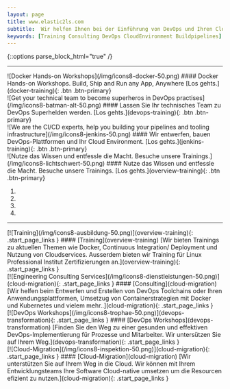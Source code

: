 ```yaml
---
layout: page
title: www.elastic2ls.com
subtitle:  Wir helfen Ihnen bei der Einführung von DevOps und Ihren Cloud Migration. Wir entwerfen, bauen DevOps-Plattformen und Ihr Cloud Environment. Wir bieten Trainings zu den Themen DevOps, Cloud, Linux und vieles mehr.
keywords: [Training Consulting DevOps CloudEnvironment Buildpipelines]
---
```

{::options parse_block_html="true" /}
<!--- SLIDER -->
<div class="slider">
<div id="carousel-top" class="carousel" data-interval="5000" data-ride="carousel">
<div class="carousel-inner">

___

<div class="item active">
![Docker Hands-on Workshops](/img/icons8-docker-50.png)
#### Docker Hands-on Workshops. Build, Ship and Run any App, Anywhere
[Los gehts.](docker-training){: .btn .btn-primary}
</div>

<div class="item">
![Get your technical team to become superheros in DevOps practises](/img/icons8-batman-alt-50.png)
#### Lassen Sie Ihr technisches Team zu DevOps Superhelden werden.
[Los gehts.](devops-training){: .btn .btn-primary}
</div>

<div class="item">
![We are the CI/CD experts, help you building your pipelines and tooling infrastructure](/img/icons8-jenkins-50.png)
#### Wir entwerfen, bauen DevOps-Plattformen und Ihr Cloud Environment.
[Los gehts.](jenkins-training){: .btn .btn-primary}
</div>

<div class="item">
![Nutze das Wissen und entfessle die Macht. Besuche unsere Trainings.](/img/icons8-lichtschwert-50.png)
#### Nutze das Wissen und entfessle die Macht. Besuche unsere Trainings.
[Los gehts.](overview-training){: .btn .btn-primary}
</div>

<ol class="carousel-indicators hidden-xs">
  <li data-target="#carousel-top" data-slide-to="0" class="active"></li>
  <li data-target="#carousel-top" data-slide-to="1"></li>
  <li data-target="#carousel-top" data-slide-to="2"></li>
  <li data-target="#carousel-top" data-slide-to="3"></li>
</ol>

</div>

___

</div>
</div>      
<!--- SLIDER -->
<!--- BOXES  -->
<div class="grid-content">

<div class="col-sm-10 col-md-5">
<div class="boxes flexible">
[![Training](/img/icons8-ausbildung-50.png)](overview-training){: .start_page_links }
#### [Training](overview-training)
[Wir bieten Trainings zu aktuellen Themen wie Docker, Continuous Integration/ Deployment und Nutzung von Cloudservices. Ausserdem bieten wir Training für Linux Professional Institut Zertifizierungen an.](overview-training){: .start_page_links }
</div>
</div>

<div class="col-sm-10 col-md-5">
<div class="boxes flexible">
[![Engineering Consulting Services](/img/icons8-dienstleistungen-50.png)](cloud-migration){: .start_page_links }
#### [Consulting](cloud-migration)
[Wir helfen beim Entwerfen und Erstellen von DevOps Toolchains oder Ihren Anwendungsplattformen, Umsetzug von Containerstrategien mit Docker und Kubernetes und vielem mehr..](cloud-migration){: .start_page_links }
</div>
</div>

<div class="col-sm-10 col-md-5">
<div class="boxes flexible">
[![DevOps Workshops](/img/icons8-trophae-50.png)](devops-transformation){: .start_page_links }
#### [DevOps Workshops](devops-transformation)
[Finden Sie den Weg zu einer gesunden und effektiven DevOps-Implementierung für Prozesse und Mitarbeiter. Wir untersützen Sie auf Ihrem Weg.](devops-transformation){: .start_page_links }
</div>
</div>

<div class="col-sm-10 col-md-5">
<div class="boxes flexible">
[![Cloud-Migration](/img/icons8-inspektion-50.png)](cloud-migration){: .start_page_links }
#### [Cloud-Migration](cloud-migration)
[Wir unterstützen Sie auf Ihrem Weg in die Cloud. Wir können mit Ihrem Entwicklungsteams Ihre Software Cloud-native umsetzen um die Resourcen efizient zu nutzen.](cloud-migration){: .start_page_links }
</div>
</div>

</div>
<!--- BOXES  -->
